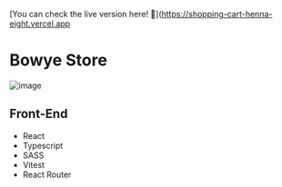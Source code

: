 [You can check the live version here! 🤖](https://shopping-cart-henna-eight.vercel.app

# Bowye Store
![image](https://github.com/pvdevs/shopping-cart/assets/128150302/67507e16-257d-441b-a52a-e7f8255cbf27)

## Front-End
- React
- Typescript
- SASS
- Vitest
- React Router
